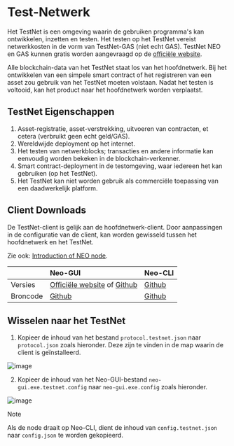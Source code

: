 # Test-Netwerk

Het TestNet is een omgeving waarin de gebruiken programma's kan ontwikkelen, inzetten en testen. Het testen op het TestNet vereist netwerkkosten in de vorm van TestNet-GAS (niet echt GAS). TestNet NEO en GAS kunnen gratis worden aangevraagd op de [officiële website](https://www.neo.org/Testnet/Create).

Alle blockchain-data van het TestNet staat los van het hoofdnetwerk. Bij het ontwikkelen van een simpele smart contract of het registreren van een asset zou gebruik van het TestNet moeten volstaan. Nadat het testen is voltooid, kan het product naar het hoofdnetwerk worden verplaatst.

## TestNet Eigenschappen

1. Asset-registratie, asset-verstrekking, uitvoeren van contracten, et cetera (verbruikt geen echt geld/GAS).
2. Wereldwijde deployment op het internet.
3. Het testen van netwerkblocks; transacties en andere informatie kan eenvoudig worden bekeken in de blockchain-verkenner.
4. Smart contract-deployment in de testomgeving, waar iedereen het kan gebruiken (op het TestNet).
5. Het TestNet kan niet worden gebruik als commerciële toepassing van een daadwerkelijk platform.

## Client Downloads

De TestNet-client is gelijk aan de hoofdnetwerk-client. Door aanpassingen in de configuratie van de client, kan worden gewisseld tussen het hoofdnetwerk en het TestNet.

Zie ook: [Introduction of NEO node](introduction.md).

|          | Neo-GUI                                  | Neo-CLI                        |
| -------- | :--------------------------------------- | :--------------------------------------- |
| Versies  | [Officiële website](https://www.neo.org/download) of [Github](https://github.com/neo-project/neo-gui/releases) | [Github](https://github.com/neo-project/neo-cli/releases) |
| Broncode | [Github](https://github.com/neo-project/neo-gui) | [Github](https://github.com/neo-project/neo-cli) |

## Wisselen naar het TestNet

1. Kopieer de inhoud van het bestand `protocol.testnet.json` naar `protocol.json` zoals hieronder. Deze zijn te vinden in de map waarin de client is geïnstalleerd. 

![image](/assets/testnet_1.png)

2. Kopieer de inhoud van het Neo-GUI-bestand `neo-gui.exe.testnet.config` naar `neo-gui.exe.config` zoals hieronder. 

![image](/assets/testnet_2.png)

> [!Note]
> Als de node draait op Neo-CLI, dient de inhoud van `config.testnet.json` naar `config.json` te worden gekopieerd.
